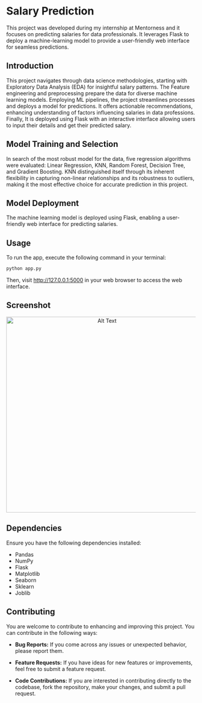 # Salary Prediction

This project was developed during my internship at Mentorness and it focuses on predicting salaries for data professionals. It leverages Flask to deploy a machine-learning model to provide a user-friendly web interface for seamless predictions.


## Introduction

This project navigates through data science methodologies, starting with Exploratory Data Analysis (EDA) for insightful salary patterns. The Feature engineering and preprocessing prepare the data for diverse machine learning models. Employing ML pipelines, the project streamlines processes and deploys a model for predictions. It offers actionable recommendations, enhancing understanding of factors influencing salaries in data professions. Finally, It is deployed using Flask with an interactive interface allowing users to input their details and get their predicted salary.


## Model Training and Selection

In search of the most robust model for the data, five regression algorithms were evaluated: Linear Regression, KNN, Random Forest, Decision Tree, and Gradient Boosting. KNN distinguished itself through its inherent flexibility in capturing non-linear relationships and its robustness to outliers, making it the most effective choice for accurate prediction in this project.


## Model Deployment

The machine learning model is deployed using Flask, enabling a user-friendly web interface for predicting salaries.


## Usage

To run the app, execute the following command in your terminal:

```bash
python app.py
```
Then, visit http://127.0.0.1:5000 in your web browser to access the web interface.


## Screenshot

<p align="center">
  <img src="https://github.com/lexxus16/salary_prediction/assets/69308391/788d77d9-2f05-42f3-884e-02ceea1f7ad4" alt="Alt Text" width="520"/>
</p>


## Dependencies

Ensure you have the following dependencies installed:

- Pandas
- NumPy
- Flask
- Matplotlib
- Seaborn
- Sklearn
- Joblib


## Contributing

You are welcome to contribute to enhancing and improving this project. You can contribute in the following ways:

- **Bug Reports:** If you come across any issues or unexpected behavior, please report them.

- **Feature Requests:** If you have ideas for new features or improvements, feel free to submit a feature request.

- **Code Contributions:** If you are interested in contributing directly to the codebase, fork the repository, make your changes, and submit a pull request.

